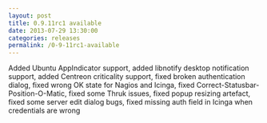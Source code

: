 ```yaml
---
layout: post
title: 0.9.11rc1 available
date: 2013-07-29 13:30:00
categories: releases
permalink: /0-9-11rc1-available
---
```


Added Ubuntu AppIndicator support, added libnotify desktop notification support, added Centreon criticality support, fixed broken authentication dialog, fixed wrong OK state for Nagios and Icinga, fixed Correct-Statusbar-Position-O-Matic, fixed some Thruk issues, fixed popup resizing artefact, fixed some server edit dialog bugs, fixed missing auth field in Icinga when credentials are wrong


